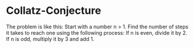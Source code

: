 # Collatz-Conjecture
The problem is like this:
Start with a number n > 1. Find the number of steps it takes to reach
one using the following process: If n is even, divide it by 2. If n is odd,
multiply it by 3 and add 1.
